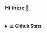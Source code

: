 ### Hi there 👋
#
<details>
  <summary><b>📊 Github Stats</b></summary>
  <img alt="Ihsan's github stats" src="https://github-readme-stats.vercel.app/api?username=Noth3r&show_icons=true&theme=vision-friendly-dark&count_private=true&hide=issues&include_all_commits=true"/><br>
  <img alt="Top Langs" src="https://github-readme-stats.vercel.app/api/top-langs/?username=Noth3r&theme=vision-friendly-dark&layout=compact"/>
</details>

<!--
**Noth3r/Noth3r** is a ✨ _special_ ✨ repository because its `README.md` (this file) appears on your GitHub profile.

Here are some ideas to get you started:

- 🔭 I’m currently working on ...
- 🌱 I’m currently learning ...
- 👯 I’m looking to collaborate on ...
- 🤔 I’m looking for help with ...
- 💬 Ask me about ...
- 📫 How to reach me: ...
- 😄 Pronouns: ...
- ⚡ Fun fact: ...
-->
